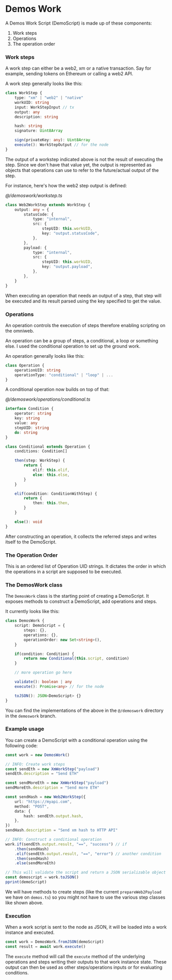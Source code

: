 # Demos Work

A Demos Work Script (DemoScript) is made up of these components:

1. Work steps
2. Operations
3. The operation order

### Work steps

A work step can either be a web2, xm or a native transaction. Say for example, sending tokens on Ethereum or calling a web2 API.

A work step generally looks like this:

```ts
class WorkStep {
    type: "xm" | "web2" | "native"
    workUID: string
    input: WorkStepInput // tx
    output: any
    description: string

    hash: string
    signature: Uint8Array

    sign(privateKey: any): Uint8Array
    execute(): WorkStepOutput // for the node
}
```

The output of a workstep indicated above is not the result of executing the step. Since we don't have that value yet, the output is represented as objects that operations can use to refer to the future/actual output of the step.

For instance, here's how the web2 step output is defined:

_@/demoswork/workstep.ts_

```ts
class Web2WorkStep extends WorkStep {
    output: any = {
        statusCode: {
            type: "internal",
            src: {
                stepUID: this.workUID,
                key: "output.statusCode",
            },
        },
        payload: {
            type: "internal",
            src: {
                stepUID: this.workUID,
                key: "output.payload",
            },
        },
    }
}
```

When executing an operation that needs an output of a step, that step will be executed and its result parsed using the key specified to get the value.

### Operations

An operation controls the execution of steps therefore enabling scripting on the omniweb.

An operation can be a group of steps, a conditional, a loop or something else. I used the conditional operation to set up the ground work.

An operation generally looks like this:

```ts
class Operation {
    operationUID: string
    operationType: "conditional" | "loop" | ...
}
```

A conditional operation now builds on top of that:

_@/demoswork/operations/conditional.ts_

```ts
interface Condition {
    operator: string
    key: string
    value: any
    stepUID: string
    do: string
}

class Conditional extends Operation {
    conditions: Condition[]

    then(step: WorkStep) {
        return {
            elif: this.elif,
            else: this.else,
        }
    }

    elif(condition: ConditionWithStep) {
        return {
            then: this.then,
        }
    }

    else(): void
}
```

After constructing an operation, it collects the referred steps and writes itself to the DemoScript.

### The Operation Order

This is an ordered list of Operation UID strings. It dictates the order in which the operations in a script are supposed to be executed.

### The DemosWork class

The `DemosWork` class is the starting point of creating a DemoScript. It exposes methods to construct a DemoScript, add operations and steps.

It currently looks like this:

```ts
class DemosWork {
    script: DemoScript = {
        steps: {},
        operations: {},
        operationOrder: new Set<string>(),
    }

    if(condition: Condition) {
        return new Conditional(this.script, condition)
    }

    // more operation go here

    validate(): boolean | any
    execute(): Promise<any> // for the node

    toJSON(): JSON<DemoScript> {}
}
```

You can find the implementations of the above in the `@/demoswork` directory in the `demoswork` branch.

### Example usage

You can create a DemoScript with a conditional operation using the following code:

```ts
const work = new DemosWork()

// INFO: Create work steps
const sendEth = new XmWorkStep("payload")
sendEth.description = "Send ETH"

const sendMoreEth = new XmWorkStep("payload")
sendMoreEth.description = "Send more ETH"

const sendHash = new Web2WorkStep({
    url: "https://myapi.com",
    method: "POST",
    data: {
        hash: sendEth.output.hash,
    },
})
sendHash.description = "Send xm hash to HTTP API"

// INFO: Construct a conditional operation
work.if(sendEth.output.result, "==", "success") // if
    .then(sendHash)
    .elif(sendEth.output.result, "==", "error") // another condition
    .then(sendHash)
    .else(sendMoreEth)

// This will validate the script and return a JSON serializable object
const demoscript = work.toJSON()
pprint(demoScript)
```

We will have methods to create steps (like the current `prepareWeb2Payload` we have on `demos.ts`) so you might not have to use the various step classes like shown above.

### Execution

When a work script is sent to the node as JSON, it will be loaded into a work instance and executed.

```ts
const work = DemosWork.fromJSON(demoScript)
const result = await work.execute()
```

The `execute` method will call the `execute` method of the underlying operations and steps writing their outputs to that work instance state. These output can then be used as other steps/operations inputs or for evaluating conditions.
